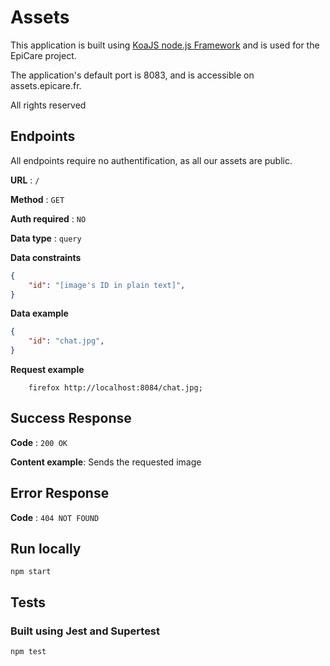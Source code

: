 # Assets

This application is built using [KoaJS node.js Framework](https://koajs.com/) and is used for the EpiCare project.

The application's default port is 8083, and is accessible on assets.epicare.fr.

All rights reserved

## Endpoints

All endpoints require no authentification, as all our assets are public.

**URL** : `/`

**Method** : `GET`

**Auth required** : `NO`

**Data type** : `query`

**Data constraints**

```json
{
    "id": "[image's ID in plain text]",
}
```

**Data example**

```json
{
    "id": "chat.jpg",
}
```

**Request example**

```
	firefox http://localhost:8084/chat.jpg;
```

## Success Response

**Code** : `200 OK`

**Content example**: Sends the requested image

## Error Response

**Code** : `404 NOT FOUND`


## Run locally

  ```
  npm start
  ```

## Tests
### Built using Jest and Supertest
  ```
  npm test
  ```
